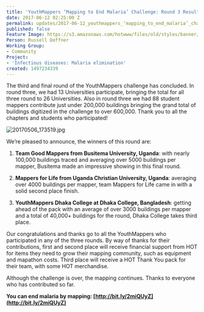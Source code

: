 ```yaml
---
title: 'YouthMappers ‘Mapping to End Malaria’ Challenge: Round 3 Results'
date: 2017-06-12 02:25:00 Z
permalink: updates/2017-06-12_youthmappers_‘mapping_to_end_malaria’_challenge_round_3_results
published: false
Feature Image: https://s3.amazonaws.com/hotwww/files/old/styles/banner/public/20170506_173519.jpg
Person: Russell Deffner
Working Group:
- Community
Project:
- 'Infectious diseases: Malaria elimination'
created: 1497234339
---
```


The third and final round of the YouthMappers challenge has concluded. In round three, we had 13 Universities participate, bringing the total for all three round to 26 Universities. Also in round three we had 88 student mappers contribute just under 200,000 buildings bringing the grand total of buildings digitized in the challenge to over 600,000. Thank you to all the chapters and students who participated!

![20170506_173519.jpg](https://cdn.hotosm.org/website/20170506_173519.jpg)

We’re pleased to announce, the winners of this round are:

1. **Team Good Mappers from Busitema University, Uganda**: with nearly 100,000 buildings traced and averaging over 5000 buildings per mapper, Busitema made an impressive showing in this final round.

2. **Mappers for Life from Uganda Christian University, Uganda**: averaging over 4000 buildings per mapper, team Mappers for Life came in with a solid second place finish.

3. **YouthMappers Dhaka College at Dhaka College, Bangladesh**: getting ahead of the pack with an average of over 3000 buildings per mapper and a total of 40,000\+ buildings for the round, Dhaka College takes third place.

Our congratulations and thanks go to all the YouthMappers who participated in any of the three rounds. By way of thanks for their contributions, first and second place will receive financial support from HOT for items they need to grow their mapping community, such as equipment and mapathon costs. Third place will receive a HOT Thank You pack for their team, with some HOT merchandise.

Although the challenge is over, the mapping continues. Thanks to everyone who has contributed so far.

**You can end malaria by mapping: [http://bit.ly/2miQUyZ](http://bit.ly/2miQUyZ)**